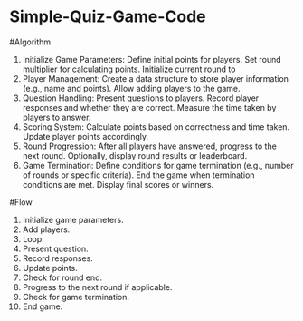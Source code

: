 # Simple-Quiz-Game-Code
#Algorithm
1.	Initialize Game Parameters: Define initial points for players. Set round multiplier for calculating points. Initialize current round to 
2.	 Player Management: Create a data structure to store player information (e.g., name and points). Allow adding players to the game.
3.	 Question Handling: Present questions to players. Record player responses and whether they are correct. Measure the time taken by players to answer. 
4.	Scoring System: Calculate points based on correctness and time taken. Update player points accordingly.
5.	 Round Progression: After all players have answered, progress to the next round. Optionally, display round results or leaderboard. 
6.	Game Termination: Define conditions for game termination (e.g., number of rounds or specific criteria). End the game when termination conditions are met. Display final scores or winners.


#Flow
1.	Initialize game parameters.
2.	Add players.
3.	Loop:
4.	Present question.
5.	Record responses.
6.	Update points.
7.	Check for round end.
8.	Progress to the next round if applicable.
9.	Check for game termination.
10.	End game.
